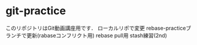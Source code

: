 ﻿# git-practice
このリポジトリはGit動画講座用です．
ローカルリポで変更
rebase-practiceブランチで更新(rabaseコンフリクト用)
rebase pull用
stash練習(2nd)
